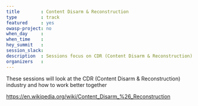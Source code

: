 ```yaml
---
title        : Content Disarm & Reconstruction
type         : track
featured     : yes
owasp-project: no
when_day     : 
when_time    :
hey_summit   :
session_slack:
description  : Sessions focus on CDR (Content Disarm & Reconstruction)
organizers   :
---
```



These sessions will look at the CDR (Content Disarm & Reconstruction) industry and how to work better together

https://en.wikipedia.org/wiki/Content_Disarm_%26_Reconstruction

